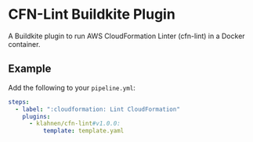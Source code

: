 # CFN-Lint Buildkite Plugin

A Buildkite plugin to run AWS CloudFormation Linter (cfn-lint) in a Docker container.

## Example

Add the following to your `pipeline.yml`:

```yaml
steps:
  - label: ":cloudformation: Lint CloudFormation"
    plugins:
      - klahnen/cfn-lint#v1.0.0:
          template: template.yaml
```
